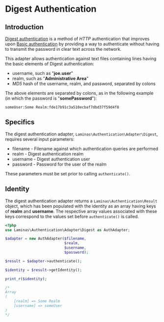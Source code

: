 # Digest Authentication

## Introduction

[Digest authentication](http://en.wikipedia.org/wiki/Digest_access_authentication) is a method of
*HTTP* authentication that improves upon [Basic
authentication](http://en.wikipedia.org/wiki/Basic_authentication_scheme) by providing a way to
authenticate without having to transmit the password in clear text across the network.

This adapter allows authentication against text files containing lines having the basic elements of
Digest authentication:

- username, such as "**joe.user**"
- realm, such as "**Administrative Area**"
- *MD5* hash of the username, realm, and password, separated by colons

The above elements are separated by colons, as in the following example (in which the password is
"**somePassword**"):

```text
someUser:Some Realm:fde17b91c3a510ecbaf7dbd37f59d4f8
```

## Specifics

The digest authentication adapter, `Laminas\Authentication\Adapter\Digest`, requires several input
parameters:

- filename - Filename against which authentication queries are performed
- realm - Digest authentication realm
- username - Digest authentication user
- password - Password for the user of the realm

These parameters must be set prior to calling `authenticate()`.

## Identity

The digest authentication adapter returns a `Laminas\Authentication\Result` object, which has been
populated with the identity as an array having keys of **realm** and **username**. The respective
array values associated with these keys correspond to the values set before `authenticate()` is
called.

```php
<?php
use Laminas\Authentication\Adapter\Digest as AuthAdapter;

$adapter = new AuthAdapter($filename,
                           $realm,
                           $username,
                           $password);

$result = $adapter->authenticate();

$identity = $result->getIdentity();

print_r($identity);

/*
Array
(
    [realm] => Some Realm
    [username] => someUser
)
*/

```
